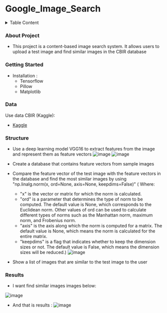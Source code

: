 # Google_Image_Search
<details>
  <summary>Table Content</summary>

  1. [About Project](#about-project)
  2. [Getting Started](#getting-started)
     - [Installation](#installation)
  3. [Data](#data)
  4. [Structure](@structure)
  5. [Results](#results)

</details>

### About Project <a name="about-project"></a>
- This project is a content-based image search system. It allows users to upload a test image and find similar images in the CBIR database

### Getting Started <a name="getting-started"></a>
- Installation<a name = "installation"></a> :
    + Tensorflow
    + Pillow
    + Matplotlib
### Data <a name="data"></a>
Use data CBIR (Kaggle):
- [Kaggle](https://www.kaggle.com/datasets/theaayushbajaj/cbir-dataset)
### Structure <a name="structure"></a>
- Use a deep learning model VGG16 to extract features from the image and represent them as feature vectors
![image](https://github.com/Bin2601/Google_Image_Search/assets/106230362/1f8eb772-24a7-40af-8f0d-1c48a6be44d3)
![image](https://github.com/Bin2601/Google_Image_Search/assets/106230362/831ec156-31f3-433f-8308-485f508abbb6)

- Create a database that contains feature vectors from sample images
- Compare the feature vector of the test image with the feature vectors in the database and find the most similar images
  by using "np.linalg.norm(x, ord=None, axis=None, keepdims=False)"
  ( Where:
  + "x" is the vector or matrix for which the norm is calculated.
  + "ord" is a parameter that determines the type of norm to be computed. The default value is None, which corresponds to the Euclidean norm. Other values of ord can 
        be used to calculate different types of norms such as the Manhattan norm, maximum norm, and Frobenius norm.
  + "axis" is the axis along which the norm is computed for a matrix. The default value is None, which means the norm is calculated for the entire matrix.
  + "keepdims" is a flag that indicates whether to keep the dimension sizes or not. The default value is False, which means the dimension sizes will be reduced.)
![image](https://global-uploads.webflow.com/5ef788f07804fb7d78a4127a/623c68cda43982d04d80a752_Engati-Euclidean-distance%20(1).jpg)
- Show a list of images that are similar to the test image to the user
### Results <a name="results"></a>
- I want find similar images images below:

![image](https://github.com/Bin2601/Google_Image_Search/assets/106230362/7f7a60fc-bd95-4875-993c-3764d8cb9a57)
- And that is results :
![image](https://github.com/Bin2601/Google_Image_Search/assets/106230362/f4b7b942-4451-490b-8748-afde3cf1d2d7)
